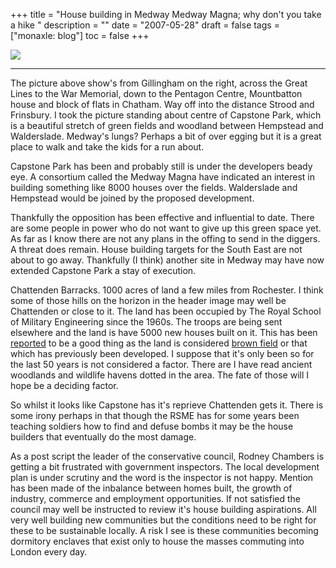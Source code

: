 +++
title = "House building in Medway  Medway Magna; why don't you take a hike "
description = ""
date = "2007-05-28"
draft = false
tags = ["monaxle: blog"]
toc = false
+++

<img style="display:block;margin:auto" src="https://i.ibb.co/236L9w1Z/capstonelandscape.jpg">

***

The picture above show's from Gillingham on the right, across the Great Lines to the War Memorial, down to the Pentagon Centre, Mountbatton house and block of flats in Chatham. Way off into the distance Strood and Frinsbury. I took the picture standing about centre of Capstone Park, which is a beautiful stretch of green fields and woodland between Hempstead and Walderslade. Medway's lungs? Perhaps a bit of over egging but it is a great place to walk and take the kids for a run about.

Capstone Park has been and probably still is under the developers beady eye. A consortium called the Medway Magna have indicated an interest in building something like 8000 houses over the fields. Walderslade and Hempstead would be joined by the proposed development.

Thankfully the opposition has been effective and influential to date. There are some people in power who do not want to give up this green space yet. As far as I know there are not any plans in the offing to send in the diggers. A threat does remain. House building targets for the South East are not about to go away. Thankfully (I think) another site in Medway may have now extended Capstone Park a stay of execution.

Chattenden Barracks. 1000 acres of land a few miles from Rochester. I think some of those hills on the horizon in the header image may well be Chattenden or close to it. The land has been occupied by The Royal School of Military Engineering since the 1960s. The troops are being sent elsewhere and the land is have 5000 new houses built on it. This has been [reported](http://news.bbc.co.uk/1/hi/england/kent/6689667.stm "BBC 2007") to be a good thing as the land is considered [brown field](http://news.bbc.co.uk/1/hi/england/kent/3510680.stm "BBC 2004") or that which has previously been developed. I suppose that it's only been so for the last 50 years is not considered a factor. There are I have read ancient woodlands and wildlife havens dotted in the area. The fate of those will I hope be a deciding factor.

So whilst it looks like Capstone has it's reprieve Chattenden gets it. There is some irony perhaps in that though the RSME has for some years been teaching soldiers how to find and defuse bombs it may be the house builders that eventually do the most damage.

As a post script the leader of the conservative council, Rodney Chambers is getting a bit frustrated with government inspectors. The local development plan is under scrutiny and the word is the inspector is not happy. Mention has been made of the inbalance between homes built, the growth of industry, commerce and employment opportunities. If not satisfied the council may well be instructed to review it's house building aspirations. All very well building new communities but the conditions need to be right for these to be sustainable locally. A risk I see is these communities becoming dormitory enclaves that exist only to house the masses commuting into London every day.